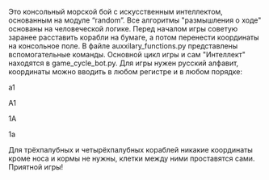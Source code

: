 Это консольный морской бой с искусственным интеллектом, основанным на модуле “random”. Все алгоритмы "размышления о ходе" основаны на человеческой логике. Перед началом игры советую заранее расставить корабли на бумаге, а потом перенести координаты на консольное поле. В файле auxxilary_functions.py представлены вспомогательные команды. Основной цикл игры и сам "Интеллект" находятся в game_cycle_bot.py. Для игры нужен русский алфавит, координаты можно вводить в любом регистре и в любом порядке:

а1

А1

1А

1а

Для трёхпалубных и четырёхпалубных кораблей никакие координаты кроме носа и кормы не нужны, клетки между ними проставятся сами.
Приятной игры!
